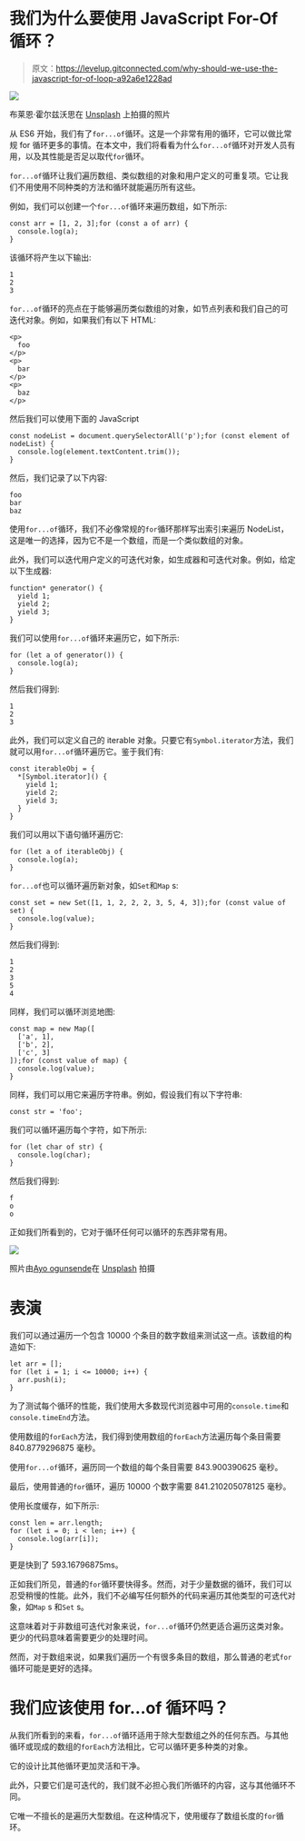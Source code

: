 # 我们为什么要使用 JavaScript For-Of 循环？

> 原文：<https://levelup.gitconnected.com/why-should-we-use-the-javascript-for-of-loop-a92a6e1228ad>

![](img/93ff05d79f16925b219496cfc67d269f.png)

布莱恩·霍尔兹沃思在 [Unsplash](https://unsplash.com?utm_source=medium&utm_medium=referral) 上拍摄的照片

从 ES6 开始，我们有了`for...of`循环。这是一个非常有用的循环，它可以做比常规 for 循环更多的事情。在本文中，我们将看看为什么`for...of`循环对开发人员有用，以及其性能是否足以取代`for`循环。

`for...of`循环让我们遍历数组、类似数组的对象和用户定义的可重复项。它让我们不用使用不同种类的方法和循环就能遍历所有这些。

例如，我们可以创建一个`for...of`循环来遍历数组，如下所示:

```
const arr = [1, 2, 3];for (const a of arr) {
  console.log(a);
}
```

该循环将产生以下输出:

```
1
2
3
```

`for...of`循环的亮点在于能够遍历类似数组的对象，如节点列表和我们自己的可迭代对象。例如，如果我们有以下 HTML:

```
<p>
  foo
</p>
<p>
  bar
</p>
<p>
  baz
</p>
```

然后我们可以使用下面的 JavaScript

```
const nodeList = document.querySelectorAll('p');for (const element of nodeList) {
  console.log(element.textContent.trim());
}
```

然后，我们记录了以下内容:

```
foo
bar
baz
```

使用`for...of`循环，我们不必像常规的`for`循环那样写出索引来遍历 NodeList，这是唯一的选择，因为它不是一个数组，而是一个类似数组的对象。

此外，我们可以迭代用户定义的可迭代对象，如生成器和可迭代对象。例如，给定以下生成器:

```
function* generator() {
  yield 1;
  yield 2;
  yield 3;
}
```

我们可以使用`for...of`循环来遍历它，如下所示:

```
for (let a of generator()) {
  console.log(a);
}
```

然后我们得到:

```
1
2
3
```

此外，我们可以定义自己的 iterable 对象。只要它有`Symbol.iterator`方法，我们就可以用`for...of`循环遍历它。鉴于我们有:

```
const iterableObj = {
  *[Symbol.iterator]() {
    yield 1;
    yield 2;
    yield 3;
  }
}
```

我们可以用以下语句循环遍历它:

```
for (let a of iterableObj) {
  console.log(a);
}
```

`for...of`也可以循环遍历新对象，如`Set`和`Map` s:

```
const set = new Set([1, 1, 2, 2, 2, 3, 5, 4, 3]);for (const value of set) {
  console.log(value);
}
```

然后我们得到:

```
1
2
3
5
4
```

同样，我们可以循环浏览地图:

```
const map = new Map([
  ['a', 1],
  ['b', 2],
  ['c', 3]
]);for (const value of map) {
  console.log(value);
}
```

同样，我们可以用它来遍历字符串。例如，假设我们有以下字符串:

```
const str = 'foo';
```

我们可以循环遍历每个字符，如下所示:

```
for (let char of str) {
  console.log(char);
}
```

然后我们得到:

```
f
o
o
```

正如我们所看到的，它对于循环任何可以循环的东西非常有用。

![](img/a447b84ea8228fed8fefc93fcc197f97.png)

照片由[Ayo ogunsende](https://unsplash.com/@armedshutter?utm_source=medium&utm_medium=referral)在 [Unsplash](https://unsplash.com?utm_source=medium&utm_medium=referral) 拍摄

# 表演

我们可以通过遍历一个包含 10000 个条目的数字数组来测试这一点。该数组的构造如下:

```
let arr = [];
for (let i = 1; i <= 10000; i++) {
  arr.push(i);
}
```

为了测试每个循环的性能，我们使用大多数现代浏览器中可用的`console.time`和`console.timeEnd`方法。

使用数组的`forEach`方法，我们得到使用数组的`forEach`方法遍历每个条目需要 840.8779296875 毫秒。

使用`for...of`循环，遍历同一个数组的每个条目需要 843.900390625 毫秒。

最后，使用普通的`for`循环，遍历 10000 个数字需要 841.210205078125 毫秒。

使用长度缓存，如下所示:

```
const len = arr.length;
for (let i = 0; i < len; i++) {
  console.log(arr[i]);
}
```

更是快到了 593.16796875ms。

正如我们所见，普通的`for`循环要快得多。然而，对于少量数据的循环，我们可以忍受稍慢的性能。此外，我们不必编写任何额外的代码来遍历其他类型的可迭代对象，如`Map` s 和`Set` s。

这意味着对于非数组可迭代对象来说，`for...of`循环仍然更适合遍历这类对象。更少的代码意味着需要更少的处理时间。

然而，对于数组来说，如果我们遍历一个有很多条目的数组，那么普通的老式`for`循环可能是更好的选择。

# 我们应该使用 for…of 循环吗？

从我们所看到的来看，`for...of`循环适用于除大型数组之外的任何东西。与其他循环或现成的数组的`forEach`方法相比，它可以循环更多种类的对象。

它的设计比其他循环更加灵活和干净。

此外，只要它们是可迭代的，我们就不必担心我们所循环的内容，这与其他循环不同。

它唯一不擅长的是遍历大型数组。在这种情况下，使用缓存了数组长度的`for`循环。